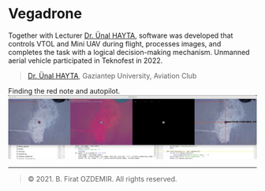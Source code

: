 # Vegadrone

Together with Lecturer [Dr. Ünal HAYTA](https://www.researchgate.net/profile/Uenal-Hayta), software was developed that controls VTOL and Mini UAV during flight, processes images, and completes the task with a logical decision-making mechanism. Unmanned aerial vehicle participated in Teknofest in 2022.

> [Dr. Ünal HAYTA](https://www.researchgate.net/profile/Uenal-Hayta), Gaziantep University, Aviation Club


Finding the red note and autopilot.
![Test](assets/vega-1.jpg)

---
> © 2021. B. Firat OZDEMIR. All rights reserved.
